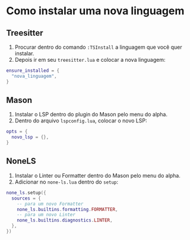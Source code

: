 # Como instalar uma nova linguagem

## Treesitter

1. Procurar dentro do comando `:TSInstall` a linguagem que você quer instalar.
2. Depois ir em seu `treesitter.lua` e colocar a nova linguagem:

```lua
ensure_installed = {
  "nova_linguagem",
}
```

## Mason

1. Instalar o LSP dentro do plugin do Mason pelo menu do alpha.
2. Dentro do arquivo `lspconfig.lua`, colocar o novo LSP:

```lua
opts = {
  novo_lsp = {},
}
```

## NoneLS

1. Instalar o Linter ou Formatter dentro do Mason pelo menu do alpha.
2. Adicionar no `none-ls.lua` dentro do `setup`:

```lua
none_ls.setup({
  sources = {
    -- para um novo Formatter
    none_ls.builtins.formatting.FORMATTER,
    -- para um novo Linter
    none_ls.builtins.diagnostics.LINTER,
  },
})
```

